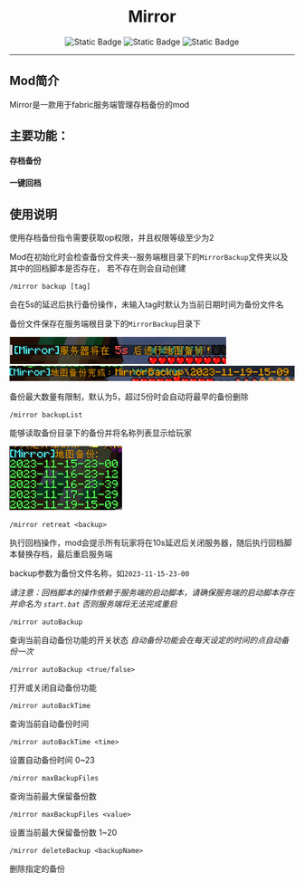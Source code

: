 
# <div align="center">Mirror</div>

<div align="center">

![Static Badge](https://img.shields.io/badge/Licence-MIT-blue)
![Static Badge](https://img.shields.io/badge/Java-Mod-orange)
![Static Badge](https://img.shields.io/badge/IDEA-MCDevelopment-green)

</div>

---

## Mod简介

Mirror是一款用于fabric服务端管理存档备份的mod

## 主要功能：
#### 存档备份
#### 一键回档

## 使用说明

使用存档备份指令需要获取op权限，并且权限等级至少为2

Mod在初始化时会检查备份文件夹--服务端根目录下的```MirrorBackup```文件夹以及其中的回档脚本是否存在，
若不存在则会自动创建


```
/mirror backup [tag]
```
会在5s的延迟后执行备份操作，未输入tag时默认为当前日期时间为备份文件名

备份文件保存在服务端根目录下的```MirrorBackup```目录下

![1](./imgs/1.png)
![2](./imgs/2.png)

备份最大数量有限制，默认为5，超过5份时会自动将最早的备份删除

```
/mirror backupList
```

能够读取备份目录下的备份并将名称列表显示给玩家

![3](./imgs/3.png)

```
/mirror retreat <backup>
```

执行回档操作，mod会提示所有玩家将在10s延迟后关闭服务器，随后执行回档脚本替换存档，最后重启服务端

backup参数为备份文件名称，如```2023-11-15-23-00```

_请注意：回档脚本的操作依赖于服务端的启动脚本，请确保服务端的启动脚本存在并命名为 ```start.bat``` 否则服务端将无法完成重启_

```
/mirror autoBackup
```
查询当前自动备份功能的开关状态
_自动备份功能会在每天设定的时间的点自动备份一次_

```
/mirror autoBackup <true/false>
```
打开或关闭自动备份功能

```
/mirror autoBackTime
```
查询当前自动备份时间

```
/mirror autoBackTime <time>
```
设置自动备份时间 0~23

```
/mirror maxBackupFiles
```
查询当前最大保留备份数

```
/mirror maxBackupFiles <value>
```
设置当前最大保留备份数 1~20

```
/mirror deleteBackup <backupName>
```
删除指定的备份